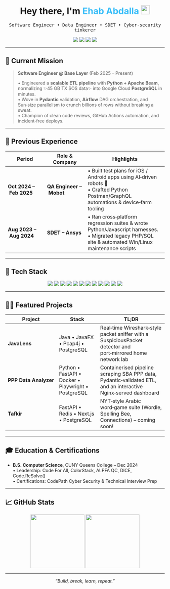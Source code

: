 
<h1 align="center">Hey there, I'm <span style="color:#38bdf8;">Ehab Abdalla</span> <img src="https://media.giphy.com/media/hvRJCLFzcasrR4ia7z/giphy.gif" width="28"/></h1>
<p align="center"><samp>Software Engineer • Data Engineer • SDET • Cyber‑security tinkerer</samp></p>

<p align="center">
  <a href="mailto:ehababdalla03@gmail.com"><img src="https://img.shields.io/badge/Email-D14836?style=for-the-badge&logo=gmail&logoColor=white"/></a>
  <a href="https://www.linkedin.com/in/ehab-abdalla"><img src="https://img.shields.io/badge/LinkedIn-0A66C2?style=for-the-badge&logo=linkedin&logoColor=white"/></a>
  <a href="https://github.com/ehababdalla"><img src="https://img.shields.io/badge/GitHub-181717?style=for-the-badge&logo=github&logoColor=white"/></a>
  <a href="https://ehab.codes"><img src="https://img.shields.io/badge/Portfolio-38bdf8?style=for-the-badge&logo=vercel&logoColor=white"/></a>
</p>

---

## 🚀 Current Mission

> **Software Engineer @ Base Layer** (Feb 2025 – Present)
>
> • Engineered a **scalable ETL pipeline** with **Python + Apache Beam**, normalizing ✨45 GB TX SOS data✨ into Google Cloud **PostgreSQL** in minutes.<br/>
> • Wove in **Pydantic** validation, **Airflow** DAG orchestration, and Sun‑size parallelism to crunch billions of rows without breaking a sweat.<br/>
> • Champion of clean code reviews, GitHub Actions automation, and incident‑free deploys.

---

## 💼 Previous Experience

| Period                               | Role & Company          | Highlights                                                                                                                                               |
| ------------------------------------ | ----------------------- | -------------------------------------------------------------------------------------------------------------------------------------------------------- |
| <strong>Oct 2024 – Feb 2025</strong> | **QA Engineer – Mobot** | • Built test plans for iOS / Android apps using AI‑driven robots 🤖<br/>• Crafted Python Postman/GraphQL automations & device‑farm tooling               |
| <strong>Aug 2023 – Aug 2024</strong> | **SDET – Ansys**        | • Ran cross‑platform regression suites & wrote Python/Javascript harnesses.<br/>• Migrated legacy PHP/SQL site & automated Win/Linux maintenance scripts |

---

## 🧰 Tech Stack

<p align="center">
  <img src="https://img.shields.io/badge/Python-3776AB?style=for-the-badge&logo=python&logoColor=white"/>
  <img src="https://img.shields.io/badge/Java-007396?style=for-the-badge&logo=openjdk&logoColor=white"/>
  <img src="https://img.shields.io/badge/C++-00599C?style=for-the-badge&logo=c%2B%2B&logoColor=white"/>
  <img src="https://img.shields.io/badge/JavaScript-F7DF1E?style=for-the-badge&logo=javascript&logoColor=black"/>
  <img src="https://img.shields.io/badge/TypeScript-3178C6?style=for-the-badge&logo=typescript&logoColor=white"/>
  <img src="https://img.shields.io/badge/React-61DAFB?style=for-the-badge&logo=react&logoColor=black"/>
  <img src="https://img.shields.io/badge/Next.js-000000?style=for-the-badge&logo=nextdotjs&logoColor=white"/>
  <img src="https://img.shields.io/badge/Docker-2496ED?style=for-the-badge&logo=docker&logoColor=white"/>
  <img src="https://img.shields.io/badge/Kubernetes-326CE5?style=for-the-badge&logo=kubernetes&logoColor=white"/>
  <img src="https://img.shields.io/badge/Airflow-017CEE?style=for-the-badge&logo=apacheairflow&logoColor=white"/>
  <img src="https://img.shields.io/badge/PostgreSQL-4169E1?style=for-the-badge&logo=postgresql&logoColor=white"/>
  <img src="https://img.shields.io/badge/MongoDB-47A248?style=for-the-badge&logo=mongodb&logoColor=white"/>
</p>

---

## 🧑‍💻 Featured Projects

| Project               | Stack                                               | TL;DR                                                                                                           |
| --------------------- | --------------------------------------------------- | --------------------------------------------------------------------------------------------------------------- |
| **JavaLens**          | Java • JavaFX • Pcap4j • PostgreSQL                 | Real‑time Wireshark‑style packet sniffer with a SuspiciousPacket detector and port‑mirrored home network lab    |
| **PPP Data Analyzer** | Python • FastAPI • Docker • Playwright • PostgreSQL | Containerised pipeline scraping SBA PPP data, Pydantic‑validated ETL, and an interactive Nginx‑served dashboard |
| **Tafkir**            | FastAPI • Redis • Next.js • PostgreSQL              | NYT‑style Arabic word‑game suite (Wordle, Spelling Bee, Connections) – coming soon!                             |

---

## 🎓 Education & Certifications

* **B.S. Computer Science**, CUNY Queens College – Dec 2024<br/>
  • Leadership: Code For All, ColorStack, ALPFA QC, DICE, Code.ReSolve()<br/>
  • Certifications: CodePath Cyber Security & Technical Interview Prep

---

## 📈 GitHub Stats

<p align="center">
  <img src="https://github-readme-stats.vercel.app/api?username=ehababdalla&show_icons=true&theme=tokyonight&hide_border=true" height="170"/>
  <img src="https://github-readme-stats.vercel.app/api/top-langs/?username=ehababdalla&layout=compact&theme=tokyonight&hide_border=true" height="170"/>
</p>

---

<p align="center"><i>“Build, break, learn, repeat.”</i></p>
